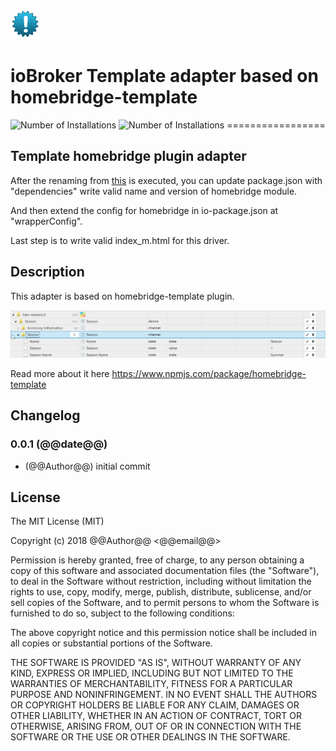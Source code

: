 ![Logo](admin/ham-template.png)
# ioBroker Template adapter based on homebridge-template
![Number of Installations](http://iobroker.live/badges/ham-template-installed.svg) ![Number of Installations](http://iobroker.live/badges/ham-template-stable.svg) =================

## Template homebridge plugin adapter

After the renaming from [this](https://github.com/ioBroker/ioBroker.template#steps) is executed,
you can update package.json with "dependencies" write valid name and version of homebridge module.

And then extend the config for homebridge in io-package.json at "wrapperConfig".

Last step is to write valid index_m.html for this driver.

## Description
This adapter is based on homebridge-template plugin.

![States](img/objects.png)

Read more about it here https://www.npmjs.com/package/homebridge-template

## Changelog

### 0.0.1 (@@date@@)
* (@@Author@@) initial commit

## License
The MIT License (MIT)

Copyright (c) 2018 @@Author@@ <@@email@@>

Permission is hereby granted, free of charge, to any person obtaining a copy
of this software and associated documentation files (the "Software"), to deal
in the Software without restriction, including without limitation the rights
to use, copy, modify, merge, publish, distribute, sublicense, and/or sell
copies of the Software, and to permit persons to whom the Software is
furnished to do so, subject to the following conditions:

The above copyright notice and this permission notice shall be included in
all copies or substantial portions of the Software.

THE SOFTWARE IS PROVIDED "AS IS", WITHOUT WARRANTY OF ANY KIND, EXPRESS OR
IMPLIED, INCLUDING BUT NOT LIMITED TO THE WARRANTIES OF MERCHANTABILITY,
FITNESS FOR A PARTICULAR PURPOSE AND NONINFRINGEMENT. IN NO EVENT SHALL THE
AUTHORS OR COPYRIGHT HOLDERS BE LIABLE FOR ANY CLAIM, DAMAGES OR OTHER
LIABILITY, WHETHER IN AN ACTION OF CONTRACT, TORT OR OTHERWISE, ARISING FROM,
OUT OF OR IN CONNECTION WITH THE SOFTWARE OR THE USE OR OTHER DEALINGS IN
THE SOFTWARE.

